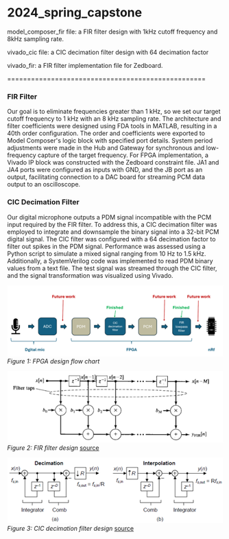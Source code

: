 # 2024_spring_capstone

model_composer_fir file: a FIR filter design with 1kHz cutoff frequency and 8kHz sampling rate.

vivado_cic file: a CIC decimation filter design with 64 decimation factor

vivado_fir: a FIR filter implementation file for Zedboard.

==================================================

### FIR Filter

Our goal is to eliminate frequencies greater than 1 kHz, so we set our target cutoff frequency to 1 kHz with an 8 kHz sampling rate. The architecture and filter coefficients were designed using FDA tools in MATLAB, resulting in a 40th order configuration. The order and coefficients were exported to Model Composer's logic block with specified port details. System period adjustments were made in the Hub and Gateway for synchronous and low-frequency capture of the target frequency. For FPGA implementation, a Vivado IP block was constructed with the Zedboard constraint file. JA1 and JA4 ports were configured as inputs with GND, and the JB port as an output, facilitating connection to a DAC board for streaming PCM data output to an oscilloscope.

### CIC Decimation Filter

Our digital microphone outputs a PDM signal incompatible with the PCM input required by the FIR filter. To address this, a CIC decimation filter was employed to integrate and downsample the binary signal into a 32-bit PCM digital signal. The CIC filter was configured with a 64 decimation factor to filter out spikes in the PDM signal. Performance was assessed using a Python script to simulate a mixed signal ranging from 10 Hz to 1.5 kHz. Additionally, a SystemVerilog code was implemented to read PDM binary values from a text file. The test signal was streamed through the CIC filter, and the signal transformation was visualized using Vivado.

![FPGA Design Flow Chart](figures/FPGA_flow_chart.png)
*Figure 1: FPGA design flow chart*

![FIR Filter Design](figures/FIR_design.png)
*Figure 2: FIR filter design* 
[source](https://www.cnblogs.com/wanghuaijun/p/9581173.html)



![CIC Decimation Filter Design](figures/CIC_design.png)
*Figure 3: CIC decimation filter design* [source](https://www.dsprelated.com/showarticle/1337.php)

